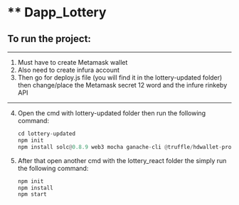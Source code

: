 # ** Dapp_Lottery

## To run the project:
---
1. Must have to create Metamask wallet
2. Also need to create infura account
3. Then go for deploy.js file (you will find it in the lottery-updated folder) then change/place the Metamask secret 12 word and the infure rinkeby API
---

4. Open the cmd with lottery-updated folder then run the following command:
   ```python
   cd lottery-updated
   npm init
   npm install solc@0.8.9 web3 mocha ganache-cli @truffle/hdwallet-provider
   ```
5. After that open another cmd with the lottery_react folder the simply run the following command:
   ```python
   npm init
   npm install
   npm start
   ```
